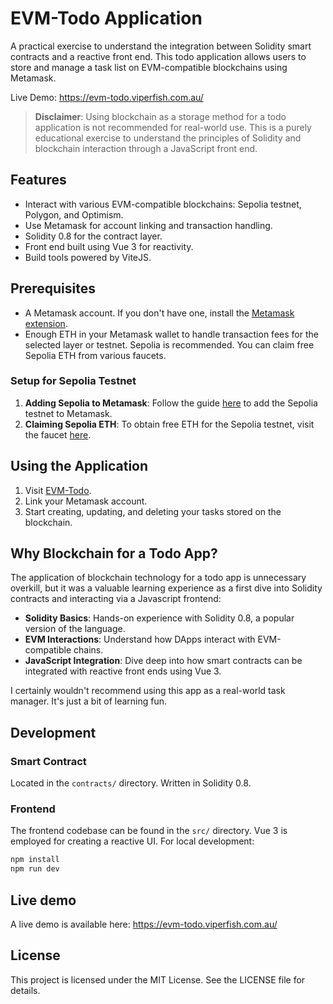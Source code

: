 # EVM-Todo Application



A practical exercise to understand the integration between Solidity smart contracts and a reactive front end. This todo application allows users to store and manage a task list on EVM-compatible blockchains using Metamask.

Live Demo: https://evm-todo.viperfish.com.au/
> **Disclaimer**: Using blockchain as a storage method for a todo application is not recommended for real-world use. This is a purely educational exercise to understand the principles of Solidity and blockchain interaction through a JavaScript front end.

## Features

- Interact with various EVM-compatible blockchains: Sepolia testnet, Polygon, and Optimism.
- Use Metamask for account linking and transaction handling.
- Solidity 0.8 for the contract layer.
- Front end built using Vue 3 for reactivity.
- Build tools powered by ViteJS.

## Prerequisites

- A Metamask account. If you don't have one, install the [Metamask extension](https://metamask.io/download.html).
- Enough ETH in your Metamask wallet to handle transaction fees for the selected layer or testnet. Sepolia is recommended. You can claim free Sepolia ETH from various faucets.

### Setup for Sepolia Testnet

1. **Adding Sepolia to Metamask**: Follow the guide [here](https://www.coingecko.com/learn/sepolia-eth#adding-sepolia-to-metamask) to add the Sepolia testnet to Metamask.
2. **Claiming Sepolia ETH**: To obtain free ETH for the Sepolia testnet, visit the faucet [here](https://sepolia-faucet.pk910.de/).

## Using the Application

1. Visit [EVM-Todo](https://evm-todo.viperfish.com.au).
2. Link your Metamask account.
3. Start creating, updating, and deleting your tasks stored on the blockchain.

## Why Blockchain for a Todo App?

The application of blockchain technology for a todo app is unnecessary overkill, but it was a valuable learning experience as a first dive into Solidity contracts and interacting via a Javascript frontend:

- **Solidity Basics**: Hands-on experience with Solidity 0.8, a popular version of the language.
- **EVM Interactions**: Understand how DApps interact with EVM-compatible chains.
- **JavaScript Integration**: Dive deep into how smart contracts can be integrated with reactive front ends using Vue 3.

I certainly wouldn't recommend using this app as a real-world task manager. It's just a bit of learning fun.
## Development

### Smart Contract

Located in the `contracts/` directory. Written in Solidity 0.8.

### Frontend

The frontend codebase can be found in the `src/` directory. Vue 3 is employed for creating a reactive UI. For local development:

```bash
npm install
npm run dev
```

## Live demo

A live demo is available here: https://evm-todo.viperfish.com.au/
## License
This project is licensed under the MIT License. See the LICENSE file for details.
